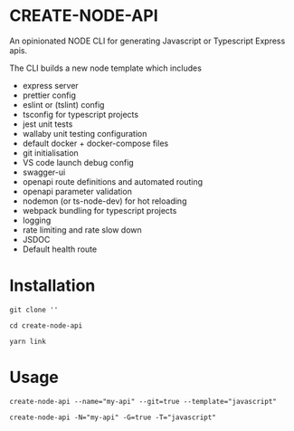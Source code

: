 # CREATE-NODE-API

An opinionated NODE CLI for generating Javascript or Typescript Express apis.

The CLI builds a new node template which includes

- express server
- prettier config
- eslint or (tslint) config
- tsconfig for typescript projects
- jest unit tests
- wallaby unit testing configuration
- default docker + docker-compose files
- git initialisation
- VS code launch debug config
- swagger-ui
- openapi route definitions and automated routing
- openapi parameter validation
- nodemon (or ts-node-dev) for hot reloading
- webpack bundling for typescript projects
- logging
- rate limiting and rate slow down
- JSDOC
- Default health route

# Installation

    git clone ''

    cd create-node-api

    yarn link

# Usage

    create-node-api --name="my-api" --git=true --template="javascript"

    create-node-api -N="my-api" -G=true -T="javascript"
